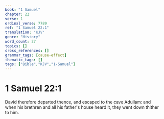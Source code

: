 ```yaml
---
book: "1 Samuel"
chapter: 22
verse: 1
ordinal_verse: 7789
ref: "1 Samuel 22:1"
translation: "KJV"
genre: "History"
word_count: 27
topics: []
cross_references: []
grammar_tags: [cause-effect]
thematic_tags: []
tags: ["Bible","KJV","1-Samuel"]
---
```


# 1 Samuel 22:1

David therefore departed thence, and escaped to the cave Adullam: and when his brethren and all his father's house heard it, they went down thither to him.
